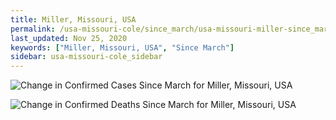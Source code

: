 ```yaml
---
title: Miller, Missouri, USA
permalink: /usa-missouri-cole/since_march/usa-missouri-miller-since_march.html
last_updated: Nov 25, 2020
keywords: ["Miller, Missouri, USA", "Since March"]
sidebar: usa-missouri-cole_sidebar
---
```


![Change in Confirmed Cases Since March for Miller, Missouri, USA](/covid_tracker/images/graphs/usa-missouri-miller-delta_confirmed-since_march_graph.png)

![Change in Confirmed Deaths Since March for Miller, Missouri, USA](/covid_tracker/images/graphs/usa-missouri-miller-delta_deaths-since_march_graph.png)
